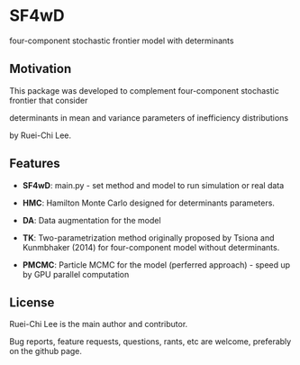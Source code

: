 # SF4wD #

four-component stochastic frontier model with determinants

## Motivation ##

This package was developed to complement four-component stochastic frontier that consider 

determinants in mean and variance parameters of inefficiency distributions 

by Ruei-Chi Lee. 

## Features ##

* **SF4wD**: main.py - set method and model to run simulation or real data

* **HMC**: Hamilton Monte Carlo designed for determinants parameters. 

* **DA**: Data augmentation for the model

* **TK**: Two-parametrization method originally proposed by Tsiona and Kunmbhaker (2014) for four-component model without determinants. 

* **PMCMC**: Particle MCMC for the model (perferred approach) - speed up by GPU parallel computation


## License ##

Ruei-Chi Lee is the main author and contributor.

Bug reports, feature requests, questions, rants, etc are welcome, preferably 
on the github page. 
